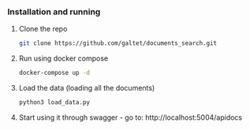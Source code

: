 ### Installation and running

1. Clone the repo
   ```sh
   git clone https://github.com/galtet/documents_search.git
   ```
2. Run using docker compose
   ```sh
   docker-compose up -d
   ```
3. Load the data (loading all the documents)
   ```sh
   python3 load_data.py
   ```
4. Start using it through swagger - go to: http://localhost:5004/apidocs
